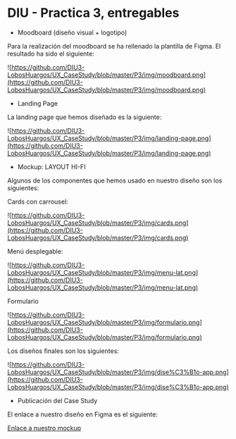 # DIU - Practica 3, entregables

- Moodboard (diseño visual + logotipo)

Para la realización del moodboard se ha rellenado la plantilla de Figma. El resultado ha sido el siguiente:

![https://github.com/DIU3-LobosHuargos/UX_CaseStudy/blob/master/P3/img/moodboard.png](https://github.com/DIU3-LobosHuargos/UX_CaseStudy/blob/master/P3/img/moodboard.png)

- Landing Page

La landing page que hemos diseñado es la siguiente:

![https://github.com/DIU3-LobosHuargos/UX_CaseStudy/blob/master/P3/img/landing-page.png](https://github.com/DIU3-LobosHuargos/UX_CaseStudy/blob/master/P3/img/landing-page.png)

- Mockup: LAYOUT HI-FI

Algunos de los componentes que hemos usado en nuestro diseño son los siguientes:

  Cards con carrousel:

![https://github.com/DIU3-LobosHuargos/UX_CaseStudy/blob/master/P3/img/cards.png](https://github.com/DIU3-LobosHuargos/UX_CaseStudy/blob/master/P3/img/cards.png)

  Menú desplegable:

![https://github.com/DIU3-LobosHuargos/UX_CaseStudy/blob/master/P3/img/menu-lat.png](https://github.com/DIU3-LobosHuargos/UX_CaseStudy/blob/master/P3/img/menu-lat.png)

  Formulario

![https://github.com/DIU3-LobosHuargos/UX_CaseStudy/blob/master/P3/img/formulario.png](https://github.com/DIU3-LobosHuargos/UX_CaseStudy/blob/master/P3/img/formulario.png)

Los diseños finales son los siguientes:

![https://github.com/DIU3-LobosHuargos/UX_CaseStudy/blob/master/P3/img/dise%C3%B1o-app.png](https://github.com/DIU3-LobosHuargos/UX_CaseStudy/blob/master/P3/img/dise%C3%B1o-app.png)

- Publicación del Case Study

El enlace a nuestro diseño en Figma es el siguiente:

[Enlace a nuestro mockup](https://www.figma.com/proto/6oq9zXWCCuVqn0ctA2yxW8/Arte-hecho-a-mano?node-id=113-185&p=f&t=TWh1ut9rPhoifgZo-1&scaling=scale-down&content-scaling=fixed&page-id=0%3A1&starting-point-node-id=113%3A185)


